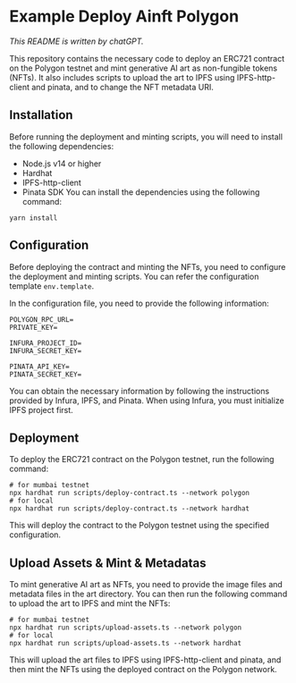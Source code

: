 # Example Deploy Ainft Polygon

*This README is written by chatGPT.*

This repository contains the necessary code to deploy an ERC721 contract on the Polygon testnet and mint generative AI art as non-fungible tokens (NFTs). It also includes scripts to upload the art to IPFS using IPFS-http-client and pinata, and to change the NFT metadata URI.

## Installation
Before running the deployment and minting scripts, you will need to install the following dependencies:

- Node.js v14 or higher
- Hardhat
- IPFS-http-client
- Pinata SDK
You can install the dependencies using the following command:

```
yarn install
```

## Configuration
Before deploying the contract and minting the NFTs, you need to configure the deployment and minting scripts. You can refer the configuration template `env.template`.

In the configuration file, you need to provide the following information:

```
POLYGON_RPC_URL=
PRIVATE_KEY=

INFURA_PROJECT_ID=
INFURA_SECRET_KEY=

PINATA_API_KEY=
PINATA_SECRET_KEY=
```

You can obtain the necessary information by following the instructions provided by Infura, IPFS, and Pinata. When using Infura, you must initialize IPFS project first.

## Deployment
To deploy the ERC721 contract on the Polygon testnet, run the following command:

```
# for mumbai testnet
npx hardhat run scripts/deploy-contract.ts --network polygon
# for local
npx hardhat run scripts/deploy-contract.ts --network hardhat
```
This will deploy the contract to the Polygon testnet using the specified configuration.

## Upload Assets & Mint & Metadatas
To mint generative AI art as NFTs, you need to provide the image files and metadata files in the art directory. You can then run the following command to upload the art to IPFS and mint the NFTs:

```
# for mumbai testnet
npx hardhat run scripts/upload-assets.ts --network polygon
# for local
npx hardhat run scripts/upload-assets.ts --network hardhat
```
This will upload the art files to IPFS using IPFS-http-client and pinata, and then mint the NFTs using the deployed contract on the Polygon network.